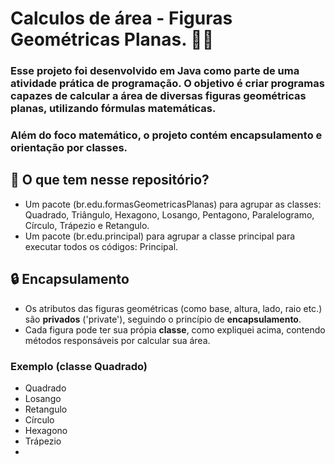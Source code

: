 # Calculos de área - Figuras Geométricas Planas. 📍📏

### Esse projeto foi desenvolvido em Java como parte de uma atividade prática de programação. O objetivo é criar programas capazes de calcular a área de diversas figuras geométricas planas, utilizando fórmulas matemáticas. 
### Além do foco matemático, o projeto contém encapsulamento e orientação por classes. 


## 📝 O que tem nesse repositório? 
 * Um pacote (br.edu.formasGeometricasPlanas) para agrupar as classes: Quadrado, Triângulo, Hexagono, Losango, Pentagono, Paralelogramo, Círculo, Trápezio e Retangulo.
* Um pacote (br.edu.principal) para agrupar a classe principal para executar todos os códigos: Principal. 

## 🔒 Encapsulamento 
*  Os atributos das figuras geométricas (como base, altura, lado, raio etc.) são **privados** ('private'), seguindo o princípio de **encapsulamento**.
*  Cada figura pode ter sua própia **classe**, como expliquei acima, contendo métodos responsáveis por calcular sua área.    

### Exemplo (classe Quadrado) 






* Quadrado
* Losango
* Retangulo
* Círculo
* Hexagono
* Trápezio
* 

  
